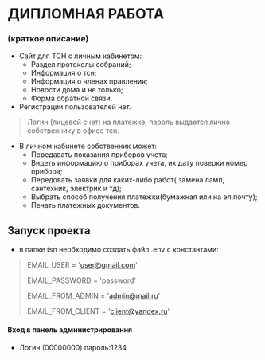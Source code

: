 # ДИПЛОМНАЯ РАБОТА

### (краткое описание)
* Сайт для ТСН с личным кабинетом:
    - Раздел протоколы собраний;
    - Информация о тсн;
	- Информация о членах правления;
	- Новости дома и не только;
	- Форма обратной связи.
* Регистрации пользователей нет.
 > Логин (лицевой счет) на платежке, пароль выдается лично собственнику в офисе тсн.
*  В личном кабинете собственник может:
	- Передавать показания приборов учета;
	- Видеть информацию о приборах учета, их дату поверки номер прибора;
	- Передовать заявки для каких-либо работ( замена ламп, сантехник, электрик и тд);
    - Выбрать способ получения платежки(бумажная или на эл.почту); 
    - Печать платежных документов.


## Запуск проекта
- в папке tsn необходимо создать файл .env  с константами:
> EMAIL_USER = 'user@gmail.com'
> 
> EMAIL_PASSWORD = 'password'
> 
> EMAIL_FROM_ADMIN = 'admin@mail.ru'
> 
> EMAIL_FROM_CLIENT = 'client@yandex.ru'
#### Вход в панель администрирования
- Логин (00000000) пароль:1234